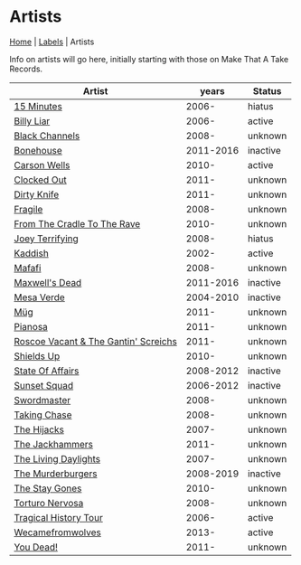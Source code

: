 # Artists

[Home](index.md) | [Labels](labels.md) | Artists

Info on artists will go here, initially starting with those on Make That A Take Records.


| Artist | years | Status |
|--- | --- | --- |
| [15 Minutes](artists/15-minutes.md) | 2006- | hiatus |
| [Billy Liar](../artists/billy-liar.md) | 2006- | active |
| [Black Channels](../artists/black-channels.md) | 2008- | unknown |
| [Bonehouse](../artists/bonehouse.md) | 2011-2016 | inactive |
| [Carson Wells](../artists/carson-wells.md) | 2010- | active |
| [Clocked Out](../artists/clocked-out.md) | 2011- | unknown |
| [Dirty Knife](../artists/dirty-knife.md) | 2011- | unknown |
| [Fragile](../artists/fragile.md) | 2008- | unknown |
| [From The Cradle To The Rave](../artists/from-the-cradle-to-the-rave.md) | 2010- | unknown |
| [Joey Terrifying](artists/joey-terrifying.md) | 2008- | hiatus |
| [Kaddish](../artists/kaddish.md) | 2002- | active |
| [Mafafi](../artists/mafafi.md) | 2008- | unknown |
| [Maxwell's Dead](../artists/maxwells-dead.md) | 2011-2016 | inactive |
| [Mesa Verde](../artists/mesa-verde.md) | 2004-2010 | inactive |
| [Müg](../artists/müg.md) | 2011- | unknown |
| [Pianosa](../artists/pianosa.md) | 2011- | unknown |
| [Roscoe Vacant & The Gantin' Screichs](../artists/roscoe-vacant-and-the-gantin-screichs.md) | 2011- | unknown |
| [Shields Up](../artists/shields-up.md) | 2010- | unknown |
| [State Of Affairs](../artists/state-of-affairs.md) | 2008-2012 | inactive |
| [Sunset Squad](../artists/sunset-squad.md) | 2006-2012 | inactive |
| [Swordmaster](../artists/swordmaster.md) | 2008- | unknown |
| [Taking Chase](../artists/taking-chase.md) | 2008- | unknown |
| [The Hijacks](../artists/the-hijacks.md) | 2007- | unknown |
| [The Jackhammers](../artists/the-jackhammers.md) | 2011- | unknown |
| [The Living Daylights](../artists/the-living-daylights.md) | 2007- | unknown |
| [The Murderburgers](../artists/the-murderburgers.md) | 2008-2019 | inactive |
| [The Stay Gones](../artists/The-stay-gones.md) | 2010- | unknown |
| [Torturo Nervosa](../artists/torturo-nervosa.md) | 2008- | unknown |
| [Tragical History Tour](artists/tragical-history-tour.md) | 2006- | active |
| [Wecamefromwolves](../artists/wecamefromwolves.md) | 2013- | active |
| [You Dead!](../artists/you-dead.md) | 2011- | unknown |